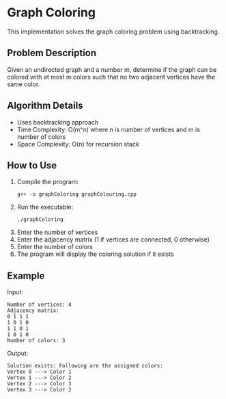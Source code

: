 # Graph Coloring

This implementation solves the graph coloring problem using backtracking.

## Problem Description
Given an undirected graph and a number m, determine if the graph can be colored with at most m colors such that no two adjacent vertices have the same color.

## Algorithm Details
- Uses backtracking approach
- Time Complexity: O(m^n) where n is number of vertices and m is number of colors
- Space Complexity: O(n) for recursion stack

## How to Use
1. Compile the program:
   ```
   g++ -o graphColoring graphColouring.cpp
   ```
2. Run the executable:
   ```
   ./graphColoring
   ```
3. Enter the number of vertices
4. Enter the adjacency matrix (1 if vertices are connected, 0 otherwise)
5. Enter the number of colors
6. The program will display the coloring solution if it exists

## Example
Input:
```
Number of vertices: 4
Adjacency matrix:
0 1 1 1
1 0 1 0
1 1 0 1
1 0 1 0
Number of colors: 3
```

Output:
```
Solution exists: Following are the assigned colors:
Vertex 0 ---> Color 1
Vertex 1 ---> Color 2
Vertex 2 ---> Color 3
Vertex 3 ---> Color 2
``` 